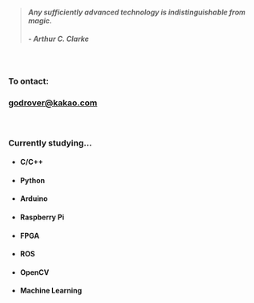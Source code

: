 > #### *Any sufficiently advanced technology is indistinguishable from magic.*
> ##### - Arthur C. Clarke

　

### To ontact:
### godrover@kakao.com

　

### Currently studying...

- #### C/C++

- #### Python

- #### Arduino

- #### Raspberry Pi

- #### FPGA
  
- #### ROS

- #### OpenCV

- #### Machine Learning
